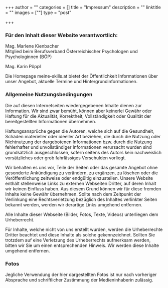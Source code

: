 +++
author = ""
categories = []
title = "Impressum"
description = ""
linktitle = ""
images = [""]
type = "post"

+++

### Für den Inhalt dieser Website verantwortlich:

Mag. Marlene Kienbacher<br/>
Mitglied beim Berufsverband Österreichischer Psychologen und Psychologinnen (BÖP)


Mag. Karin Pöppl



Die Homepage meine-skills.at bietet der Öffentlichkeit Informationen über unser Angebot, aktuelle Termine und Hintergrundinformationen.

### Allgemeine Nutzungsbedingungen
Die auf diesen Internetseiten wiedergegebenen Inhalte dienen zur Information. Wir sind zwar bemüht, können aber keinerlei Gewähr oder Haftung für die Aktualität, Korrektheit, Vollständigkeit oder Qualität der bereitgestellten Informationen übernehmen. 

Haftungsansprüche gegen die Autoren, welche sich auf die Gesundheit, Schäden materieller oder ideeller Art beziehen, die durch die Nutzung oder Nichtnutzung der dargebotenen Informationen bzw. durch die Nutzung fehlerhafter und unvollständiger Informationen verursacht wurden sind grundsätzlich ausgeschlossen, sofern seitens des Autors kein nachweislich vorsätzliches oder grob fahrlässiges Verschulden vorliegt.

Wir behalten es uns vor, Teile der Seiten oder das gesamte Angebot ohne gesonderte Ankündigung zu verändern, zu ergänzen, zu löschen oder die Veröffentlichung zeitweise oder endgültig einzustellen.
Unsere Website enthält stellenweise Links zu externen Webseiten Dritter, auf deren Inhalt wir keinen Einfluss haben. Aus diesem Grund können wir für diese fremden Inhalte keine Gewähr übernehmen. Sollte nach dem Zeitpunkt der Verlinkung eine Rechtsverletzung bezüglich des Inhaltes verlinkter Seiten bekannt werden, werden wir derartige Links umgehend entfernen. 

Alle Inhalte dieser Webseite (Bilder, Fotos, Texte, Videos) unterliegen dem Urheberrecht.

Für Inhalte, welche nicht von uns erstellt wurden, werden die Urheberrechte Dritter beachtet und diese Inhalte als solche gekennzeichnet. Sollten Sie trotzdem auf eine Verletzung des Urheberrechts aufmerksam werden, bitten wir Sie um einen entsprechenden Hinweis. Wir werden diese Inhalte umgehend entfernen.

### Fotos

Jegliche Verwendung der hier dargestellten Fotos ist nur nach vorheriger Absprache und schriftlicher Zustimmung der Medieninhaberin zulässig.


